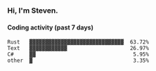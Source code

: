 ### Hi, I'm Steven.

#### Coding activity (past 7 days)
```
Rust   ▓▓▓▓▓▓▓▓▓▓▓▓▓▓▓▓▓▓▓▓▓▓▓▓▓▓▓▓▓▓  63.72%
Text   ▓▓▓▓▓▓▓▓▓▓▓▓                    26.97%
C#     ▓▓                               5.95%
other  ▓                                3.35%
```
